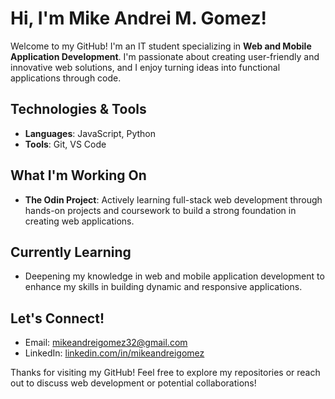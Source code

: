 # Hi, I'm Mike Andrei M. Gomez!

Welcome to my GitHub! I'm an IT student specializing in **Web and Mobile Application Development**. I'm passionate about creating user-friendly and innovative web solutions, and I enjoy turning ideas into functional applications through code.

## Technologies & Tools
- **Languages**: JavaScript, Python
- **Tools**: Git, VS Code

## What I'm Working On
- **The Odin Project**: Actively learning full-stack web development through hands-on projects and coursework to build a strong foundation in creating web applications.

## Currently Learning
- Deepening my knowledge in web and mobile application development to enhance my skills in building dynamic and responsive applications.

## Let's Connect!
-  Email: [mikeandreigomez32@gmail.com](mailto:mikeandreigomez32@gmail.com)
-  LinkedIn: [linkedin.com/in/mikeandreigomez](https://linkedin.com/in/mikeandreigomez)

Thanks for visiting my GitHub! Feel free to explore my repositories or reach out to discuss web development or potential collaborations!
